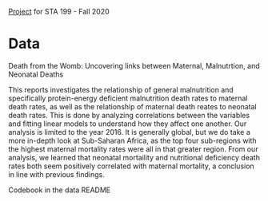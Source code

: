 
[Project](https://sta199-fa20-002.netlify.app/project/) for STA 199 - Fall 2020

# Data

Death from the Womb: Uncovering links between Maternal, Malnutrtion, and Neonatal Deaths

This reports investigates the relationship of general malnutrition and specifically protein-energy deficient malnutrition death rates to maternal death rates, as well as the relationship of maternal death reates to neonatal death rates. This is done by analyzing correlations between the variables and fitting linear models to understand how they affect one another. Our analysis is limited to the year 2016. It is generally global, but we do take a more in-depth look at Sub-Saharan Africa, as the top four sub-regions with the highest maternal mortality rates were all in that greater region. From our analysis, we learned that neonatal mortaility and nutritional deficiency death rates both seem positively correlated with maternal mortality, a conclusion in line with previous findings. 

Codebook in the data README




